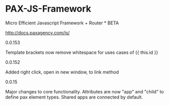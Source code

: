 # PAX-JS-Framework
Micro Efficient Javascript Framework + Router * BETA

http://docs.paxagency.com/js/

0.0.153

Template brackets now remove whitespace for uses cases of {{ this.id }}

0.0.152

Added right click, open in new window, to link method

0.0.15

Major changes to core functionality. Attributes are now "app" and "child" to define pax element types. Shared apps 
are connected by default. 
